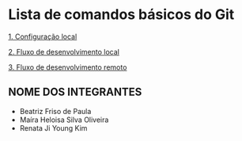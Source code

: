 # Lista de comandos básicos do Git
[1. Configuração local](./configuracao-local.md)

[2. Fluxo de desenvolvimento local](./fluxo-de-desenvolvimento-local.md)
 
[3. Fluxo de desenvolvimento remoto](./fluxo-de-desenvolvimento-remoto.md)


## NOME DOS INTEGRANTES
- Beatriz Friso de Paula
- Maíra Heloisa Silva Oliveira
- Renata Ji Young Kim